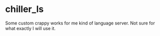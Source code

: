 # chiller_ls

Some custom crappy works for me kind of language server. Not sure for what exactly I will use it.

